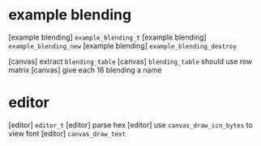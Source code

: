 # example blending

[example blending] `example_blending_t`
[example blending] `example_blending_new`
[example blending] `example_blending_destroy`

[canvas] extract `blending_table`
[canvas] `blending_table` should use row matrix
[canvas] give each 16 blending a name

# editor

[editor] `editor_t`
[editor] parse hex
[editor] use `canvas_draw_icn_bytes` to view font
[editor] `canvas_draw_text`
